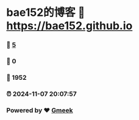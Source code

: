# bae152的博客 :link: https://bae152.github.io 
### :page_facing_up: [5](https://bae152.github.io/tag.html) 
### :speech_balloon: 0 
### :hibiscus: 1952 
### :alarm_clock: 2024-11-07 20:07:57 
### Powered by :heart: [Gmeek](https://github.com/Meekdai/Gmeek)
